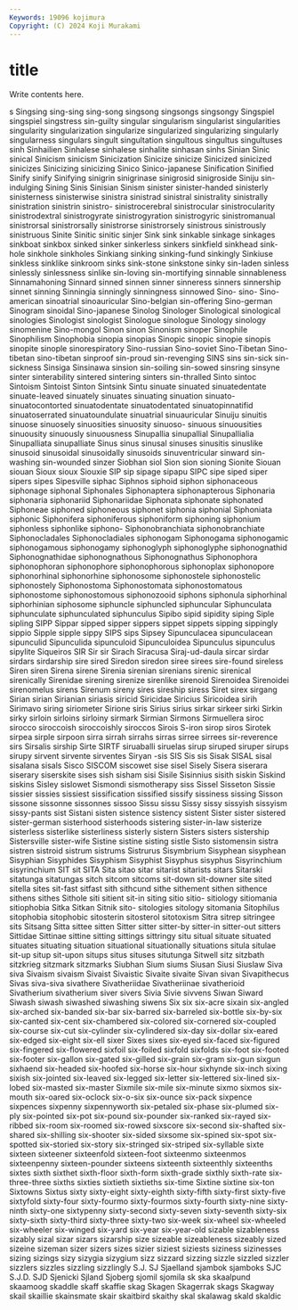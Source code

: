 ```yaml
---
Keywords: 19096 kojimura
Copyright: (C) 2024 Koji Murakami
---
```


# title

Write contents here.



s Singsing sing-sing sing-song singsong singsongs singsongy Singspiel singspiel
singstress sin-guilty singular singularism singularist singularities singularity singularization singularize singularized
singularizing singularly singularness singulars singult singultation singultous singultus singultuses sinh
Sinhailien Sinhalese sinhalese sinhalite sinhasan sinhs Sinian Sinic sinical Sinicism
sinicism Sinicization Sinicize sinicize Sinicized sinicized sinicizes Sinicizing sinicizing Sinico
Sinico-japanese Sinification Sinified Sinify sinify Sinifying sinigrin sinigrinase sinigrosid sinigroside
Siniju sin-indulging Sining Sinis Sinisian Sinism sinister sinister-handed sinisterly sinisterness
sinisterwise sinistra sinistrad sinistral sinistrality sinistrally sinistration sinistrin sinistro- sinistrocerebral
sinistrocular sinistrocularity sinistrodextral sinistrogyrate sinistrogyration sinistrogyric sinistromanual sinistrorsal sinistrorsally sinistrorse
sinistrorsely sinistrous sinistrously sinistruous Sinite Sinitic sinitic sinjer Sink sink
sinkable sinkage sinkages sinkboat sinkbox sinked sinker sinkerless sinkers sinkfield
sinkhead sink-hole sinkhole sinkholes Sinkiang sinking sinking-fund sinkingly Sinkiuse sinkless
sinklike sinkroom sinks sink-stone sinkstone sinky sin-laden sinless sinlessly sinlessness
sinlike sin-loving sin-mortifying sinnable sinnableness Sinnamahoning Sinnard sinned sinnen sinner
sinneress sinners sinnership sinnet sinning Sinningia sinningly sinningness sinnowed Sino-
sino- Sino-american sinoatrial sinoauricular Sino-belgian sin-offering Sino-german Sinogram sinoidal Sino-japanese
Sinolog Sinologer Sinological sinological sinologies Sinologist sinologist Sinologue sinologue Sinology
sinology sinomenine Sino-mongol Sinon sinon Sinonism sinoper Sinophile Sinophilism Sinophobia
sinopia sinopias Sinopic sinopic sinopie sinopis sinopite sinople sinorespiratory Sino-russian
Sino-soviet Sino-Tibetan Sino-tibetan sino-tibetan sinproof sin-proud sin-revenging SINS sins sin-sick
sin-sickness Sinsiga Sinsinawa sinsion sin-soiling sin-sowed sinsring sinsyne sinter sinterability
sintered sintering sinters sin-thralled Sinto sintoc Sintoism Sintoist Sinton Sintsink
Sintu sinuate sinuated sinuatedentate sinuate-leaved sinuately sinuates sinuating sinuation sinuato-
sinuatocontorted sinuatodentate sinuatodentated sinuatopinnatifid sinuatoserrated sinuatoundulate sinuatrial sinuauricular Sinuiju sinuitis
sinuose sinuosely sinuosities sinuosity sinuoso- sinuous sinuousities sinuousity sinuously sinuousness
Sinupallia sinupallial Sinupallialia Sinupalliata sinupalliate Sinus sinus sinusal sinuses sinusitis
sinuslike sinusoid sinusoidal sinusoidally sinusoids sinuventricular sinward sin-washing sin-wounded sinzer
Siobhan siol Sion sion sioning Sionite Siouan siouan Sioux sioux
Siouxie SIP sip sipage sipapu SIPC sipe siped siper sipers
sipes Sipesville siphac Siphnos siphoid siphon siphonaceous siphonage siphonal Siphonales
Siphonaptera siphonapterous Siphonaria siphonaria siphonariid Siphonariidae Siphonata siphonate siphonated Siphoneae
siphoned siphoneous siphonet siphonia siphonial Siphoniata siphonic Siphonifera siphoniferous siphoniform
siphoning siphonium siphonless siphonlike siphono- Siphonobranchiata siphonobranchiate Siphonocladales Siphonocladiales siphonogam
Siphonogama siphonogamic siphonogamous siphonogamy siphonoglyph siphonoglyphe siphonognathid Siphonognathidae siphonognathous Siphonognathus
Siphonophora siphonophoran siphonophore siphonophorous siphonoplax siphonopore siphonorhinal siphonorhine siphonosome siphonostele
siphonostelic siphonostely Siphonostoma Siphonostomata siphonostomatous siphonostome siphonostomous siphonozooid siphons siphonula
siphorhinal siphorhinian siphosome siphuncle siphuncled siphuncular Siphunculata siphunculate siphunculated siphunculus
Sipibo sipid sipidity siping Siple sipling SIPP Sippar sipped sipper
sippers sippet sippets sipping sippingly sippio Sipple sipple sippy SIPS
sips Sipsey Sipunculacea sipunculacean sipunculid Sipunculida sipunculoid Sipunculoidea Sipunculus sipunculus
sipylite Siqueiros SIR Sir sir Sirach Siracusa Siraj-ud-daula sircar sirdar
sirdars sirdarship sire sired Siredon siredon siree sirees sire-found sireless
Siren siren Sirena sirene Sirenia sirenian sirenians sirenic sirenical sirenically
Sirenidae sirening sirenize sirenlike sirenoid Sirenoidea Sirenoidei sirenomelus sirens Sirenum
sireny sires sireship siress Siret sirex sirgang Sirian sirian Sirianian
siriasis siricid Siricidae Siricius Siricoidea sirih Sirimavo siring siriometer Sirione
siris Sirius sirius sirkar sirkeer sirki Sirkin sirky sirloin sirloins
sirloiny sirmark Sirmian Sirmons Sirmuellera siroc sirocco siroccoish siroccoishly siroccos
Sirois S-iron sirop siros Sirotek sirpea sirple sirpoon sirra sirrah
sirrahs sirras sirree sirrees sir-reverence sirs Sirsalis sirship Sirte SIRTF
siruaballi siruelas sirup siruped siruper sirups sirupy sirvent sirvente sirventes
Siryan -sis SIS Sis sis Sisak SISAL sisal sisalana sisals
Sisco SISCOM siscowet sise sisel Sisely Sisera siserara siserary siserskite
sises sish sisham sisi Sisile Sisinnius sisith siskin Siskind siskins
Sisley sislowet Sismondi sismotherapy siss Sissel Sisseton Sissie sissier sissies
sissiest sissification sissified sissify sissiness sissing Sisson sissone sissonne sissonnes
sissoo Sissu sissu Sissy sissy sissyish sissyism sissy-pants sist Sistani
sisten sistence sistency sistent Sister sister sistered sister-german sisterhood sisterhoods
sistering sister-in-law sisterize sisterless sisterlike sisterliness sisterly sistern Sisters sisters
sistership Sistersville sister-wife Sistine sistine sisting sistle Sisto sistomensin sistra
sistren sistroid sistrum sistrums Sistrurus Sisymbrium Sisyphean sisyphean Sisyphian Sisyphides
Sisyphism Sisyphist Sisyphus sisyphus Sisyrinchium sisyrinchium SIT sit SITA Sita
sitao sitar sitarist sitarists sitars Sitarski sitatunga sitatungas sitch sitcom
sitcoms sit-down sit-downer site sited sitella sites sit-fast sitfast sith
sithcund sithe sithement sithen sithence sithens sithes Sithole siti sitient
sit-in siting sitio sitio- sitiology sitiomania sitiophobia Sitka Sitkan Sitnik
sito- sitologies sitology sitomania Sitophilus sitophobia sitophobic sitosterin sitosterol sitotoxism
Sitra sitrep sitringee sits Sitsang Sitta sittee sitten Sitter sitter
sitter-by sitter-in sitter-out sitters Sittidae Sittinae sittine sitting sittings sittringy
situ situal situate situated situates situating situation situational situationally situations
situla situlae sit-up situp sit-upon situps situs situses situtunga Sitwell
sitz sitzbath sitzkrieg sitzmark sitzmarks Siubhan Sium siums Siusan Siusi
Siuslaw Siva siva Sivaism sivaism Sivaist Sivaistic Sivaite sivaite Sivan
sivan Sivapithecus Sivas siva-siva sivathere Sivatheriidae Sivatheriinae sivatherioid Sivatherium sivatherium
siver sivers Sivia Sivie sivvens Siwan Siward Siwash siwash siwashed
siwashing siwens Six six six-acre sixain six-angled six-arched six-banded six-bar
six-barred six-barreled six-bottle six-by-six six-canted six-cent six-chambered six-colored six-cornered six-coupled
six-course six-cut six-cylinder six-cylindered six-day six-dollar six-eared six-edged six-eight six-ell
sixer Sixes sixes six-eyed six-faced six-figured six-fingered six-flowered sixfoil six-foiled
sixfold sixfolds six-foot six-footed six-footer six-gallon six-gated six-gilled six-grain six-gram
six-gun sixgun sixhaend six-headed six-hoofed six-horse six-hour sixhynde six-inch sixing
sixish six-jointed six-leaved six-legged six-letter six-lettered six-lined six-lobed six-masted six-master
Sixmile six-mile six-minute sixmo sixmos six-mouth six-oared six-oclock six-o-six six-ounce
six-pack sixpence sixpences sixpenny sixpennyworth six-petaled six-phase six-plumed six-ply six-pointed
six-pot six-pound six-pounder six-ranked six-rayed six-ribbed six-room six-roomed six-rowed sixscore
six-second six-shafted six-shared six-shilling six-shooter six-sided sixsome six-spined six-spot six-spotted
six-storied six-story six-stringed six-striped six-syllable sixte sixteen sixteener sixteenfold sixteen-foot
sixteenmo sixteenmos sixteenpenny sixteen-pounder sixteens sixteenth sixteenthly sixteenths sixtes sixth
sixthet sixth-floor sixth-form sixth-grade sixthly sixth-rate six-three-three sixths sixties sixtieth
sixtieths six-time Sixtine sixtine six-ton Sixtowns Sixtus sixty sixty-eight sixty-eighth
sixty-fifth sixty-first sixty-five sixtyfold sixty-four sixty-fourmo sixty-fourmos sixty-fourth sixty-nine sixty-ninth
sixty-one sixtypenny sixty-second sixty-seven sixty-seventh sixty-six sixty-sixth sixty-third sixty-three sixty-two
six-week six-wheel six-wheeled six-wheeler six-winged six-yard six-year six-year-old sizable sizableness
sizably sizal sizar sizars sizarship size sizeable sizeableness sizeably sized
sizeine sizeman sizer sizers sizes sizier siziest siziests siziness sizinesses
sizing sizings sizy sizygia sizygium sizz sizzard sizzing sizzle sizzled
sizzler sizzlers sizzles sizzling sizzlingly S.J. SJ Sjaelland sjambok sjamboks
SJC S.J.D. SJD Sjenicki Sjland Sjoberg sjomil sjomila sk ska
skaalpund skaamoog skaddle skaff skaffie skag Skagen Skagerrak skags Skagway
skail skaillie skainsmate skair skaitbird skaithy skal skalawag skald skaldic
